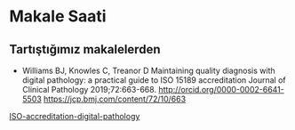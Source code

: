 # Makale Saati

## Tartıştığımız makalelerden

- Williams BJ, Knowles C, Treanor D
Maintaining quality diagnosis with digital pathology: a practical guide to ISO 15189 accreditation
Journal of Clinical Pathology 2019;72:663-668.
http://orcid.org/0000-0002-6641-5503
https://jcp.bmj.com/content/72/10/663


[ISO-accreditation-digital-pathology](./ISO-accreditation-digital-pathology.html)

